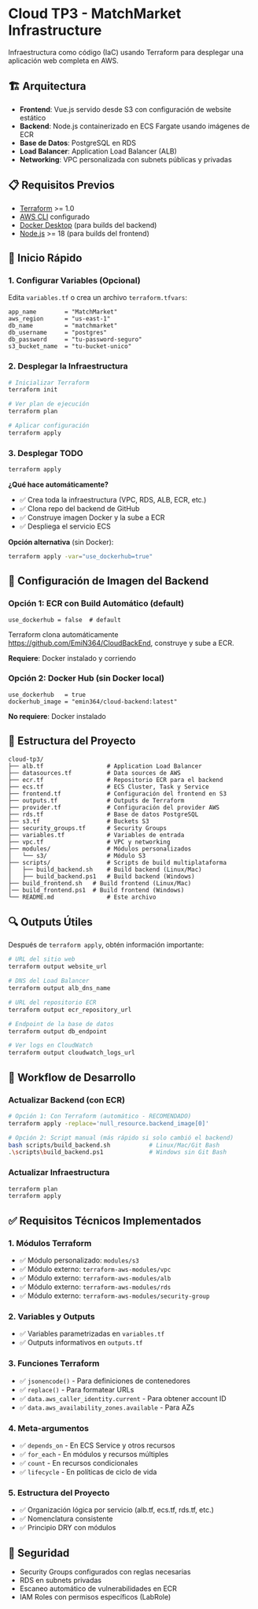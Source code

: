 # Cloud TP3 - MatchMarket Infrastructure

Infraestructura como código (IaC) usando Terraform para desplegar una aplicación web completa en AWS.

## 🏗️ Arquitectura

- **Frontend**: Vue.js servido desde S3 con configuración de website estático
- **Backend**: Node.js containerizado en ECS Fargate usando imágenes de ECR
- **Base de Datos**: PostgreSQL en RDS
- **Load Balancer**: Application Load Balancer (ALB)
- **Networking**: VPC personalizada con subnets públicas y privadas

## 📋 Requisitos Previos

- [Terraform](https://www.terraform.io/downloads.html) >= 1.0
- [AWS CLI](https://aws.amazon.com/cli/) configurado
- [Docker Desktop](https://www.docker.com/products/docker-desktop) (para builds del backend)
- [Node.js](https://nodejs.org/) >= 18 (para builds del frontend)

## 🚀 Inicio Rápido

### 1. Configurar Variables (Opcional)

Edita `variables.tf` o crea un archivo `terraform.tfvars`:

```hcl
app_name        = "MatchMarket"
aws_region      = "us-east-1"
db_name         = "matchmarket"
db_username     = "postgres"
db_password     = "tu-password-seguro"
s3_bucket_name  = "tu-bucket-unico"
```

### 2. Desplegar la Infraestructura

```bash
# Inicializar Terraform
terraform init

# Ver plan de ejecución
terraform plan

# Aplicar configuración
terraform apply
```

### 3. Desplegar TODO

```bash
terraform apply
```

**¿Qué hace automáticamente?**
- ✅ Crea toda la infraestructura (VPC, RDS, ALB, ECR, etc.)
- ✅ Clona repo del backend de GitHub
- ✅ Construye imagen Docker y la sube a ECR
- ✅ Despliega el servicio ECS

**Opción alternativa** (sin Docker):
```bash
terraform apply -var="use_dockerhub=true"
```

## 🔀 Configuración de Imagen del Backend

### Opción 1: ECR con Build Automático (default)
```hcl
use_dockerhub = false  # default
```
Terraform clona automáticamente https://github.com/EmiN364/CloudBackEnd, construye y sube a ECR.

**Requiere**: Docker instalado y corriendo

### Opción 2: Docker Hub (sin Docker local)
```hcl
use_dockerhub   = true
dockerhub_image = "emin364/cloud-backend:latest"
```

**No requiere**: Docker instalado

## 📁 Estructura del Proyecto

```
cloud-tp3/
├── alb.tf                  # Application Load Balancer
├── datasources.tf          # Data sources de AWS
├── ecr.tf                  # Repositorio ECR para el backend
├── ecs.tf                  # ECS Cluster, Task y Service
├── frontend.tf             # Configuración del frontend en S3
├── outputs.tf              # Outputs de Terraform
├── provider.tf             # Configuración del provider AWS
├── rds.tf                  # Base de datos PostgreSQL
├── s3.tf                   # Buckets S3
├── security_groups.tf      # Security Groups
├── variables.tf            # Variables de entrada
├── vpc.tf                  # VPC y networking
├── modules/                # Módulos personalizados
│   └── s3/                 # Módulo S3
├── scripts/                # Scripts de build multiplataforma
│   ├── build_backend.sh    # Build backend (Linux/Mac)
│   ├── build_backend.ps1   # Build backend (Windows)
├── build_frontend.sh   # Build frontend (Linux/Mac)
│── build_frontend.ps1  # Build frontend (Windows)
└── README.md               # Este archivo
```

## 🔍 Outputs Útiles

Después de `terraform apply`, obtén información importante:

```bash
# URL del sitio web
terraform output website_url

# DNS del Load Balancer
terraform output alb_dns_name

# URL del repositorio ECR
terraform output ecr_repository_url

# Endpoint de la base de datos
terraform output db_endpoint

# Ver logs en CloudWatch
terraform output cloudwatch_logs_url
```

## 🔄 Workflow de Desarrollo

### Actualizar Backend (con ECR)
```bash
# Opción 1: Con Terraform (automático - RECOMENDADO)
terraform apply -replace='null_resource.backend_image[0]'

# Opción 2: Script manual (más rápido si solo cambió el backend)
bash scripts/build_backend.sh           # Linux/Mac/Git Bash
.\scripts\build_backend.ps1             # Windows sin Git Bash
```

### Actualizar Infraestructura
```bash
terraform plan
terraform apply
```

## ✅ Requisitos Técnicos Implementados

### 1. Módulos Terraform
- ✅ Módulo personalizado: `modules/s3`
- ✅ Módulo externo: `terraform-aws-modules/vpc`
- ✅ Módulo externo: `terraform-aws-modules/alb`
- ✅ Módulo externo: `terraform-aws-modules/rds`
- ✅ Módulo externo: `terraform-aws-modules/security-group`

### 2. Variables y Outputs
- ✅ Variables parametrizadas en `variables.tf`
- ✅ Outputs informativos en `outputs.tf`

### 3. Funciones Terraform
- ✅ `jsonencode()` - Para definiciones de contenedores
- ✅ `replace()` - Para formatear URLs
- ✅ `data.aws_caller_identity.current` - Para obtener account ID
- ✅ `data.aws_availability_zones.available` - Para AZs

### 4. Meta-argumentos
- ✅ `depends_on` - En ECS Service y otros recursos
- ✅ `for_each` - En módulos y recursos múltiples
- ✅ `count` - En recursos condicionales
- ✅ `lifecycle` - En políticas de ciclo de vida

### 5. Estructura del Proyecto
- ✅ Organización lógica por servicio (alb.tf, ecs.tf, rds.tf, etc.)
- ✅ Nomenclatura consistente
- ✅ Principio DRY con módulos

## 🔐 Seguridad

- Security Groups configurados con reglas necesarias
- RDS en subnets privadas
- Escaneo automático de vulnerabilidades en ECR
- IAM Roles con permisos específicos (LabRole)

